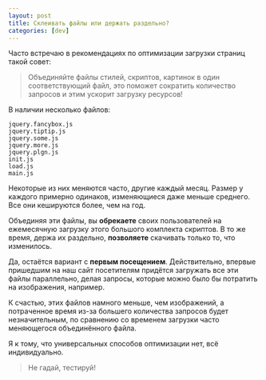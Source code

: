 ```yaml
---
layout: post
title: Склеивать файлы или держать раздельно?
categories: [dev]
---
```


Часто встречаю в рекомендациях по оптимизации загрузки страниц такой совет:

> Объединяйте файлы стилей, скриптов, картинок в один соответствующий файл, это поможет сократить количество запросов и этим ускорит загрузку ресурсов!

В наличии несколько файлов:

```
jquery.fancybox.js
jquery.tiptip.js
jquery.some.js
jquery.more.js
jquery.plgn.js
init.js
load.js
main.js
```

Некоторые из них меняются часто, другие каждый месяц. Размер у каждого примерно одинаков, изменяющиеся даже меньше среднего. Все они кешируются более, чем на год.

Объединяя эти файлы, вы **обрекаете** своих пользователей на ежемесячную загрузку этого большого комплекта скриптов. В то же время, держа их раздельно, **позволяете** скачивать только то, что изменилось.

Да, остаётся вариант с **первым посещением**. Действительно, впервые пришедшим на наш сайт посетителям придётся загружать все эти файлы параллельно, делая запросы, которые можно было бы потратить на изображения, например.

К счастью, этих файлов намного меньше, чем изображений, а потраченное время из-за большего количества запросов будет незначительным, по сравнению со временем загрузки часто меняющегося объединённого файла.

Я к тому, что универсальных способов оптимизации нет, всё индивидуально.

> Не гадай, тестируй!
